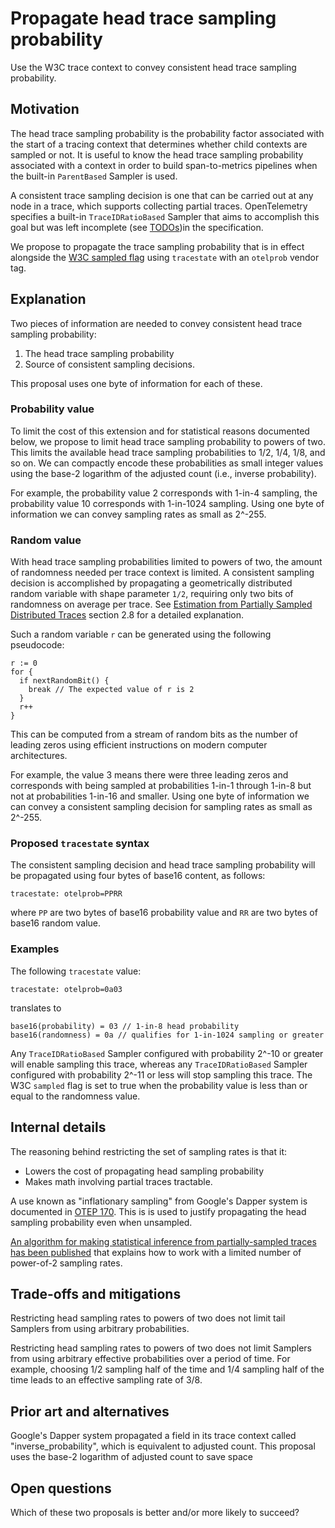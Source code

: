 # Propagate head trace sampling probability

Use the W3C trace context to convey consistent head trace sampling probability.

## Motivation

The head trace sampling probability is the probability factor
associated with the start of a tracing context that determines whether
child contexts are sampled or not.  It is useful to know the head
trace sampling probability associated with a context in order to build
span-to-metrics pipelines when the built-in `ParentBased` Sampler is
used.

A consistent trace sampling decision is one that can be carried out at
any node in a trace, which supports collecting partial traces.
OpenTelemetry specifies a built-in `TraceIDRatioBased` Sampler that
aims to accomplish this goal but was left incomplete (see
[TODOs](https://github.com/open-telemetry/opentelemetry-specification/blob/main/specification/trace/sdk.md#traceidratiobased))in the specification.

We propose to propagate the trace sampling probability that is in
effect alongside the [W3C sampled flag](https://www.w3.org/TR/trace-context/#sampled-flag) 
using `tracestate` with an `otelprob` vendor tag.

## Explanation

Two pieces of information are needed to convey consistent head trace
sampling probability:

1. The head trace sampling probability
2. Source of consistent sampling decisions.

This proposal uses one byte of information for each of these.

### Probability value

To limit the cost of this extension and for statistical reasons
documented below, we propose to limit head trace sampling probability
to powers of two.  This limits the available head trace sampling
probabilities to 1/2, 1/4, 1/8, and so on.  We can compactly encode
these probabilities as small integer values using the base-2 logarithm
of the adjusted count (i.e., inverse probability).

For example, the probability value 2 corresponds with 1-in-4 sampling,
the probability value 10 corresponds with 1-in-1024 sampling.  Using
one byte of information we can convey sampling rates as small as 2^-255.

### Random value

With head trace sampling probabilities limited to powers of two, the
amount of randomness needed per trace context is limited.  A
consistent sampling decision is accomplished by propagating a
geometrically distributed random variable with shape parameter `1/2`,
requiring only two bits of randomness on average per trace.  See
[Estimation from Partially Sampled Distributed
Traces](https://arxiv.org/pdf/2107.07703.pdf) section 2.8 for a
detailed explanation.

Such a random variable `r` can be generated using the following
pseudocode:

```
r := 0
for {
  if nextRandomBit() {
    break // The expected value of r is 2
  }
  r++
}
```

This can be computed from a stream of random bits as the number of
leading zeros using efficient instructions on modern computer
architectures.

For example, the value 3 means there were three leading zeros and
corresponds with being sampled at probabilities 1-in-1 through 1-in-8
but not at probabilities 1-in-16 and smaller.  Using one byte of
information we can convey a consistent sampling decision for sampling
rates as small as 2^-255.

### Proposed `tracestate` syntax

The consistent sampling decision and head trace sampling probability
will be propagated using four bytes of base16 content, as follows:

```
tracestate: otelprob=PPRR
```

where `PP` are two bytes of base16 probability value and `RR` are two
bytes of base16 random value.

### Examples

The following `tracestate` value:

```
tracestate: otelprob=0a03
```

translates to

```
base16(probability) = 03 // 1-in-8 head probability
base16(randomness) = 0a // qualifies for 1-in-1024 sampling or greater
```

Any `TraceIDRatioBased` Sampler configured with probability 2^-10 or
greater will enable sampling this trace, whereas any
`TraceIDRatioBased` Sampler configured with probability 2^-11 or less
will stop sampling this trace.  The W3C `sampled` flag is set to true
when the probability value is less than or equal to the randomness
value.

## Internal details

The reasoning behind restricting the set of sampling rates is that it:

- Lowers the cost of propagating head sampling probability
- Makes math involving partial traces tractable.

A use known as "inflationary sampling" from Google's Dapper system is
documented in [OTEP 170](TODO).  This is is used to justify
propagating the head sampling probability even when unsampled.

[An algorithm for making statistical inference from partially-sampled
traces has been published](https://arxiv.org/pdf/2107.07703.pdf) that
explains how to work with a limited number of power-of-2 sampling rates.

## Trade-offs and mitigations

Restricting head sampling rates to powers of two does not limit tail
Samplers from using arbitrary probabilities.

Restricting head sampling rates to powers of two does not limit
Samplers from using arbitrary effective probabilities over a period of
time.  For example, choosing 1/2 sampling half of the time and 1/4
sampling half of the time leads to an effective sampling rate of 3/8.

## Prior art and alternatives

Google's Dapper system propagated a field in its trace context called
"inverse_probability", which is equivalent to adjusted count.  This
proposal uses the base-2 logarithm of adjusted count to save space

## Open questions

Which of these two proposals is better and/or more likely to succeed?
